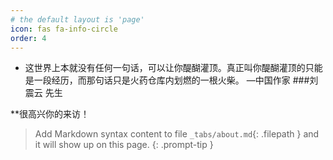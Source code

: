 ```yaml
---
# the default layout is 'page'
icon: fas fa-info-circle
order: 4
---
```

- 这世界上本就没有任何一句话，可以让你醍醐灌顶。真正叫你醍醐灌顶的只能是一段经历，而那句话只是火药仓库内划燃的一根火柴。 —中国作家 ###刘震云 先生

 **很高兴你的来访！
> Add Markdown syntax content to file `_tabs/about.md`{: .filepath } and it will show up on this page.
{: .prompt-tip }
